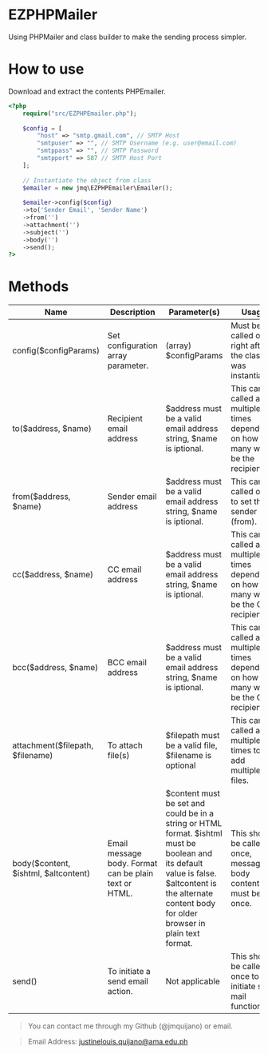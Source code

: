 # EZPHPMailer
Using PHPMailer and class builder to make the sending process simpler.

# How to use
Download and extract the contents PHPEmailer.

```php
<?php
    require("src/EZPHPEmailer.php");
    
    $config = [
        "host" => "smtp.gmail.com", // SMTP Host
        "smtpuser" => "", // SMTP Username (e.g. user@email.com)
        "smtppass" => "", // SMTP Password
        "smtpport" => 587 // SMTP Host Port
    ];
    
    // Instantiate the object from class
    $emailer = new jmq\EZPHPEmailer\Emailer();
    
    $emailer->config($config)
    ->to('Sender Email', 'Sender Name')
    ->from('')
    ->attachment('')
    ->subject('')
    ->body('')
    ->send();
?>
```

# Methods
| Name | Description | Parameter(s) | Usage
| --- | --- | --- | ---
| config($configParams) | Set configuration array parameter. | (array) $configParams | Must be called once right after the class was instantiated.
| to($address, $name) | Recipient email address | $address must be a valid email address string, $name is iptional. | This can be called a multiple times depending on how many will be the recipients.
| from($address, $name) | Sender email address | $address must be a valid email address string, $name is iptional. | This can be called once to set the sender (from).
| cc($address, $name) | CC email address | $address must be a valid email address string, $name is iptional. | This can be called a multiple times depending on how many will be the CC recipients.
| bcc($address, $name) | BCC email address | $address must be a valid email address string, $name is iptional. | This can be called a multiple times depending on how many will be the CC recipients.
| attachment($filepath, $filename) | To attach file(s) | $filepath must be a valid file, $filename is optional | This can be called a multiple times to add multiple files.
| body($content, $ishtml, $altcontent) | Email message body. Format can be plain text or HTML. | $content must be set and could be in a string or HTML format. $ishtml must be boolean and its default value is false. $altcontent is the alternate content body for older browser in plain text format. | This should be called once, message body content must be set once.
| send() | To initiate a send email action. | Not applicable | This should be called once to initiate send mail function.

> You can contact me through my Github (@jmquijano) or email.

> Email Address: justinelouis.quijano@ama.edu.ph
